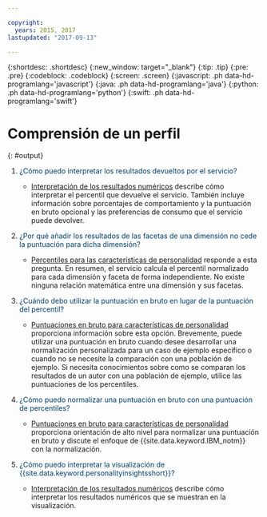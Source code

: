 ```yaml
---

copyright:
  years: 2015, 2017
lastupdated: "2017-09-13"

---
```


{:shortdesc: .shortdesc}
{:new_window: target="_blank"}
{:tip: .tip}
{:pre: .pre}
{:codeblock: .codeblock}
{:screen: .screen}
{:javascript: .ph data-hd-programlang='javascript'}
{:java: .ph data-hd-programlang='java'}
{:python: .ph data-hd-programlang='python'}
{:swift: .ph data-hd-programlang='swift'}

# Comprensión de un perfil
{: #output}

1.  <span style="color:#003F69">¿Cómo puedo interpretar los resultados devueltos por el servicio?</span>

    -   [Interpretación de los resultados numéricos](/docs/services/personality-insights/numeric.html) describe cómo interpretar el percentil que devuelve el servicio. También incluye información sobre porcentajes de comportamiento y la puntuación en bruto opcional y las preferencias de consumo que el servicio puede devolver.

1.  <span style="color:#003F69">¿Por qué añadir los resultados de las facetas de una dimensión no cede la puntuación para dicha dimensión?</span>

    -   [Percentiles para las características de personalidad](/docs/services/personality-insights/numeric.html#percentiles) responde a esta pregunta. En resumen, el servicio calcula el percentil normalizado para cada dimensión y faceta de forma independiente. No existe ninguna relación matemática entre una dimensión y sus facetas.

1.  <span style="color:#003F69">¿Cuándo debo utilizar la puntuación en bruto en lugar de la puntuación del percentil?</span>

    -   [Puntuaciones en bruto para características de personalidad](/docs/services/personality-insights/numeric.html#rawScores) proporciona información sobre esta opción. Brevemente, puede utilizar una puntuación en bruto cuando desee desarrollar una normalización personalizada para un caso de ejemplo específico o cuando no se necesite la comparación con una población de ejemplo. Si necesita conocimientos sobre como se comparan los resultados de un autor con una población de ejemplo, utilice las puntuaciones de los percentiles.

1.  <span style="color:#003F69">¿Cómo puedo normalizar una puntuación en bruto con una puntuación de percentiles?</span>

    -   [Puntuaciones en bruto para características de personalidad](/docs/services/personality-insights/numeric.html#rawScores) proporciona orientación de alto nivel para normalizar una puntuación en bruto y discute el enfoque de {{site.data.keyword.IBM_notm}} con la normalización.

1.  <span style="color:#003F69">¿Cómo puedo interpretar la visualización de {{site.data.keyword.personalityinsightsshort}}?</span>

    -   [Interpretación de los resultados numéricos](/docs/services/personality-insights/numeric.html) describe cómo interpretar los resultados numéricos que se muestran en la visualización.
